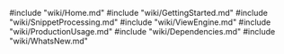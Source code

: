 #include "wiki/Home.md"
#include "wiki/GettingStarted.md"
#include "wiki/SnippetProcessing.md"
#include "wiki/ViewEngine.md"
#include "wiki/ProductionUsage.md"
#include "wiki/Dependencies.md"
#include "wiki/WhatsNew.md"
